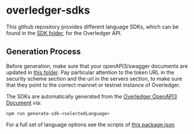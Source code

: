 # overledger-sdks

This github repository provides different language SDKs, which can be found in the [SDK folder](https://github.com/quantnetwork/overledger-sdks/tree/main/SDKs), for the Overledger API.

## Generation Process

Before generation, make sure that your openAPI3/swagger documents are updated in [this folder](https://github.com/quantnetwork/overledger-sdks/tree/main/overledger-openAPI3). Pay particular attention to the token URL in the security scheme section and the url in the servers section, to make sure that they point to the correct mainnet or testnet instance of Overledger.


The SDKs are automatically generated from the [Overledger OpenAPI3 Document](https://github.com/quantnetwork/overledger-sdks/blob/main/overledger-openAPI3/swagger.json) via:

```
npm run generate-sdk-<selectedLanguage>
```

For a full set of language options see the scripts of [this package.json](https://github.com/quantnetwork/overledger-sdks/blob/main/package.json)
